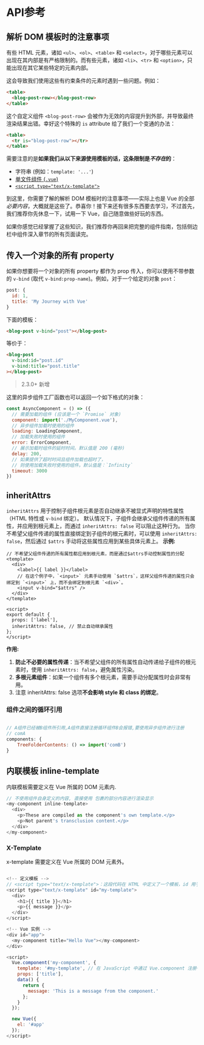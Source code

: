 # API参考

## 解析 DOM 模板时的注意事项

有些 HTML 元素，诸如 `<ul>`、`<ol>`、`<table>` 和 `<select>`，对于哪些元素可以出现在其内部是有严格限制的。而有些元素，诸如 `<li>`、`<tr>` 和 `<option>`，只能出现在其它某些特定的元素内部。

这会导致我们使用这些有约束条件的元素时遇到一些问题。例如：

``` html
<table>
  <blog-post-row></blog-post-row>
</table>
```

这个自定义组件 `<blog-post-row>` 会被作为无效的内容提升到外部，并导致最终渲染结果出错。幸好这个特殊的 `is` attribute 给了我们一个变通的办法：

``` html
<table>
  <tr is="blog-post-row"></tr>
</table>
```

需要注意的是**如果我们从以下来源使用模板的话，这条限制是*不存在*的**：

- 字符串 (例如：`template: '...'`)
- [单文件组件 (`.vue`)](single-file-components.html)
- [`<script type="text/x-template">`](components-edge-cases.html#X-Templates)

到这里，你需要了解的解析 DOM 模板时的注意事项——实际上也是 Vue 的全部*必要内容*，大概就是这些了。恭喜你！接下来还有很多东西要去学习，不过首先，我们推荐你先休息一下，试用一下 Vue，自己随意做些好玩的东西。

如果你感觉已经掌握了这些知识，我们推荐你再回来把完整的组件指南，包括侧边栏中组件深入章节的所有页面读完。

## 传入一个对象的所有 property

如果你想要将一个对象的所有 property 都作为 prop 传入，你可以使用不带参数的 `v-bind` (取代 `v-bind:prop-name`)。例如，对于一个给定的对象 `post`：

``` js
post: {
  id: 1,
  title: 'My Journey with Vue'
}
```

下面的模板：

``` html
<blog-post v-bind="post"></blog-post>
```

等价于：

``` html
<blog-post
  v-bind:id="post.id"
  v-bind:title="post.title"
></blog-post>
```

> 2.3.0+ 新增

这里的异步组件工厂函数也可以返回一个如下格式的对象：

``` js
const AsyncComponent = () => ({
  // 需要加载的组件 (应该是一个 `Promise` 对象)
  component: import('./MyComponent.vue'),
  // 异步组件加载时使用的组件
  loading: LoadingComponent,
  // 加载失败时使用的组件
  error: ErrorComponent,
  // 展示加载时组件的延时时间。默认值是 200 (毫秒)
  delay: 200,
  // 如果提供了超时时间且组件加载也超时了，
  // 则使用加载失败时使用的组件。默认值是：`Infinity`
  timeout: 3000
})
```

## inheritAttrs
`inheritAttrs` 用于控制子组件根元素是否自动继承不被显式声明的特性属性（HTML 特性或 `v-bind` 绑定）。
默认情况下，子组件会继承父组件传递的所有属性，并应用到根元素上，而通过 `inheritAttrs: false` 可以阻止这种行为。
当你不希望父组件传递的属性直接绑定到子组件的根元素时，可以使用 `inheritAttrs: false`，然后通过 `$attrs` 手动将这些属性应用到某些具体元素上。
**示例:**

```vue
// 不希望父组件传递的所有属性都应用到根元素，而是通过$attrs手动控制属性的分配
<template>
  <div>
    <label>{{ label }}</label>
    // 在这个例子中，`<input>` 元素手动使用 `$attrs`，这样父组件传递的属性只会绑定到 `<input>` 上，而不会绑定到根元素 `<div>`。
    <input v-bind="$attrs" />
  </div>
</template>

<script>
export default {
  props: ['label'],
  inheritAttrs: false, // 禁止自动继承属性
};
</script>
```
**作用:**
1. **防止不必要的属性传递**：当不希望父组件的所有属性自动传递给子组件的根元素时，使用 `inheritAttrs: false`，避免属性污染。
2. **多根元素组件**：如果一个组件有多个根元素，需要手动分配属性时会非常有用。
3. 注意 inheritAttrs: false 选项**不会影响 style 和 class 的绑定**。

### 组件之间的循环引用

```js

// A组件已经被B组件所引用,A组件直接注册循环组件B会报错,要使用异步组件进行注册
// comA
components: {
    TreeFolderContents: () => import('comB')
}

```

## 内联模板 inline-template

内联模板需要定义在 Vue 所属的 DOM 元素内.

```js
// 不使用组件自身定义的内容, 直接使用 包裹的部分内容进行渲染显示
<my-component inline-template>
  <div>
    <p>These are compiled as the component's own template.</p>
    <p>Not parent's transclusion content.</p>
  </div>
</my-component>

```

### X-Template

x-template 需要定义在 Vue 所属的 DOM 元素外。

```js

<!-- 定义模板 -->
// <script type="text/x-template">：这段代码在 HTML 中定义了一个模板，id 用于唯一标识这个模板。
<script type="text/x-template" id="my-template">
  <div>
    <h1>{{ title }}</h1>
    <p>{{ message }}</p>
  </div>
</script>

<!-- Vue 实例 -->
<div id="app">
  <my-component title="Hello Vue"></my-component>
</div>

<script>
  Vue.component('my-component', {
    template: '#my-template', // 在 JavaScript 中通过 Vue.component 注册一个组件，并使用 template: '#my-template' 引用之前定义的模板。
    props: ['title'],
    data() {
      return {
        message: 'This is a message from the component.'
      };
    }
  });

  new Vue({
    el: '#app'
  });
</script>


```
